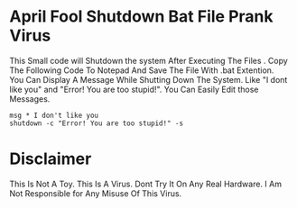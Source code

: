 # April Fool Shutdown Bat File Prank Virus
This Small code will Shutdown the system After Executing The Files
. Copy The Following Code To Notepad And Save The File With .bat Extention. 
<br>
You Can Display A Message While Shutting Down The System. Like "I dont like you" and "Error! You are too stupid!". You Can Easily Edit those Messages.
```
msg * I don't like you
shutdown -c "Error! You are too stupid!" -s
```
# DisclaimerThis Is Not A Toy. This Is A Virus. Dont Try It On Any Real Hardware. I Am Not Responsible for Any Misuse Of This Virus.

